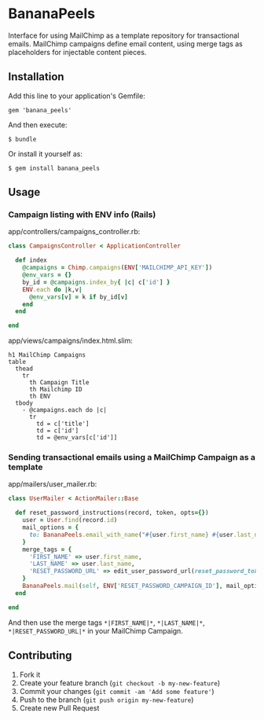 # BananaPeels

Interface for using MailChimp as a template repository for transactional emails. MailChimp campaigns define email content, using merge tags as placeholders for injectable content pieces.

## Installation

Add this line to your application's Gemfile:

    gem 'banana_peels'

And then execute:

    $ bundle

Or install it yourself as:

    $ gem install banana_peels

## Usage

### Campaign listing with ENV info (Rails)

app/controllers/campaigns_controller.rb:

```ruby
class CampaignsController < ApplicationController

  def index
    @campaigns = Chimp.campaigns(ENV['MAILCHIMP_API_KEY'])
    @env_vars = {}
    by_id = @campaigns.index_by{ |c| c['id'] }
    ENV.each do |k,v|
      @env_vars[v] = k if by_id[v]
    end
  end

end

```

app/views/campaigns/index.html.slim:
```slim
h1 MailChimp Campaigns
table
  thead
    tr
      th Campaign Title
      th Mailchimp ID
      th ENV
  tbody
    - @campaigns.each do |c|
      tr
        td = c['title']
        td = c['id']
        td = @env_vars[c['id']]
```

### Sending transactional emails using a MailChimp Campaign as a template

app/mailers/user_mailer.rb:
```ruby
class UserMailer < ActionMailer::Base

  def reset_password_instructions(record, token, opts={})
    user = User.find(record.id)
    mail_options = {
      to: BananaPeels.email_with_name("#{user.first_name} #{user.last_name}", user.email),
    }
    merge_tags = {
      'FIRST_NAME' => user.first_name,
      'LAST_NAME' => user.last_name,
      'RESET_PASSWORD_URL' => edit_user_password_url(reset_password_token: token),
    }
    BananaPeels.mail(self, ENV['RESET_PASSWORD_CAMPAIGN_ID'], mail_options, merge_tags, ENV['MAILCHIMP_API_KEY'])
  end

end
```

And then use the merge tags `*|FIRST_NAME|*`, `*|LAST_NAME|*`, `*|RESET_PASSWORD_URL|*` in your MailChimp Campaign.


## Contributing

1. Fork it
2. Create your feature branch (`git checkout -b my-new-feature`)
3. Commit your changes (`git commit -am 'Add some feature'`)
4. Push to the branch (`git push origin my-new-feature`)
5. Create new Pull Request
